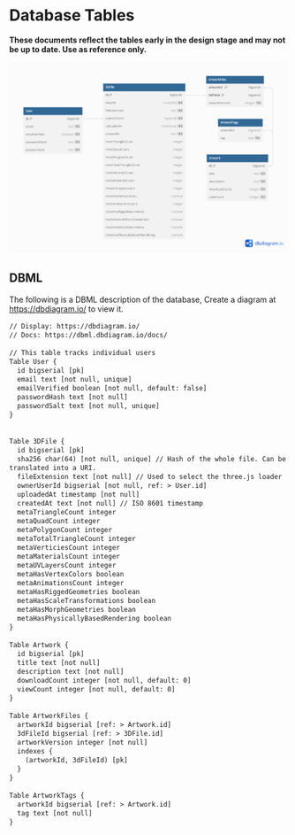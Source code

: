 # Database Tables

**These documents reflect the tables early in the design stage and may not be up to date. Use as reference only.**

![Image](./tables.png)

## DBML

The following is a DBML description of the database, Create a diagram at https://dbdiagram.io/ to view it. 

```
// Display: https://dbdiagram.io/
// Docs: https://dbml.dbdiagram.io/docs/

// This table tracks individual users
Table User {
  id bigserial [pk]
  email text [not null, unique]
  emailVerified boolean [not null, default: false]
  passwordHash text [not null]
  passwordSalt text [not null, unique]
}


Table 3DFile {
  id bigserial [pk]
  sha256 char(64) [not null, unique] // Hash of the whole file. Can be translated into a URI.
  fileExtension text [not null] // Used to select the three.js loader
  ownerUserId bigserial [not null, ref: > User.id]
  uploadedAt timestamp [not null]
  createdAt text [not null] // ISO 8601 timestamp
  metaTriangleCount integer
  metaQuadCount integer
  metaPolygonCount integer
  metaTotalTriangleCount integer
  metaVerticiesCount integer
  metaMaterialsCount integer
  metaUVLayersCount integer
  metaHasVertexColors boolean
  metaAnimationsCount integer
  metaHasRiggedGeometries boolean
  metaHasScaleTransformations boolean
  metaHasMorphGeometries boolean
  metaHasPhysicallyBasedRendering boolean
}

Table Artwork {
  id bigserial [pk]
  title text [not null]
  description text [not null]
  downloadCount integer [not null, default: 0]
  viewCount integer [not null, default: 0]
}

Table ArtworkFiles {
  artworkId bigserial [ref: > Artwork.id]
  3dFileId bigserial [ref: > 3DFile.id]
  artworkVersion integer [not null]
  indexes {
    (artworkId, 3dFileId) [pk]
  }
}

Table ArtworkTags {
  artworkId bigserial [ref: > Artwork.id]
  tag text [not null]
}
```